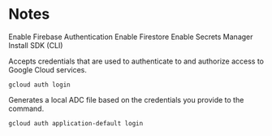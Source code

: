# Notes
Enable Firebase Authentication
Enable Firestore
Enable Secrets Manager
Install SDK (CLI)


Accepts credentials that are used to authenticate to and authorize access to Google Cloud services.
```commandline
gcloud auth login

```

Generates a local ADC file based on the credentials you provide to the command.
```commandline
gcloud auth application-default login
```

